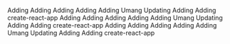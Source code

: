 Adding
Adding
Adding
Adding
Adding
Umang
Updating
Adding
Adding create-react-app
Adding
Adding
Adding
Adding
Adding
Umang
Updating
Adding
Adding create-react-app
Adding
Adding
Adding
Adding
Adding
Umang
Updating
Adding
Adding create-react-app
